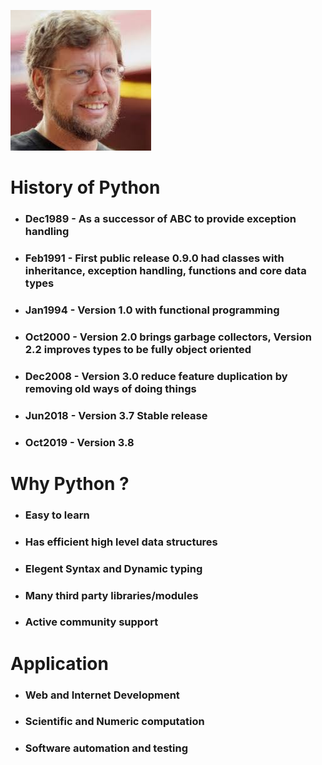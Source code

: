 ![Gudio Van Rossum](./gudio_van_rossum.jpg)

# History of Python
* ### Dec1989 - As a successor of ABC to provide exception handling
* ### Feb1991 - First public release 0.9.0 had classes with inheritance, exception handling, functions and core data types
* ### Jan1994 - Version 1.0 with functional programming
* ### Oct2000 - Version 2.0 brings garbage collectors, Version 2.2 improves types to be fully object oriented
* ### Dec2008 - Version 3.0 reduce feature duplication by removing old ways of doing things
* ### Jun2018 - Version 3.7 Stable release 
* ### Oct2019 - Version 3.8 
# Why Python ?
* ### Easy to learn
* ### Has efficient high level data structures
* ### Elegent Syntax and Dynamic typing
* ### Many third party libraries/modules
* ### Active community support
# Application
* ### Web and Internet Development
* ### Scientific and Numeric computation
* ### Software automation and testing
